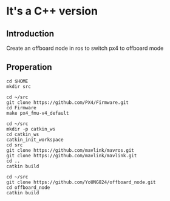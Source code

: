 # It's a C++ version
## Introduction
Create an offboard node in ros to switch px4 to offboard mode


## Properation
```
cd $HOME
mkdir src
```
```
cd ~/src
git clone https://github.com/PX4/Firmware.git
cd Firmware
make px4_fmu-v4_default
```
```
cd ~/src
mkdir -p catkin_ws
cd catkin_ws
catkin_init_workspace
cd src
git clone https://github.com/mavlink/mavros.git
git clone https://github.com/mavlink/mavlink.git
cd ..
catkin build
```
```
cd ~/src
git clone https://github.com/YoUNG824/offboard_node.git
cd offboard_node
catkin build
```
